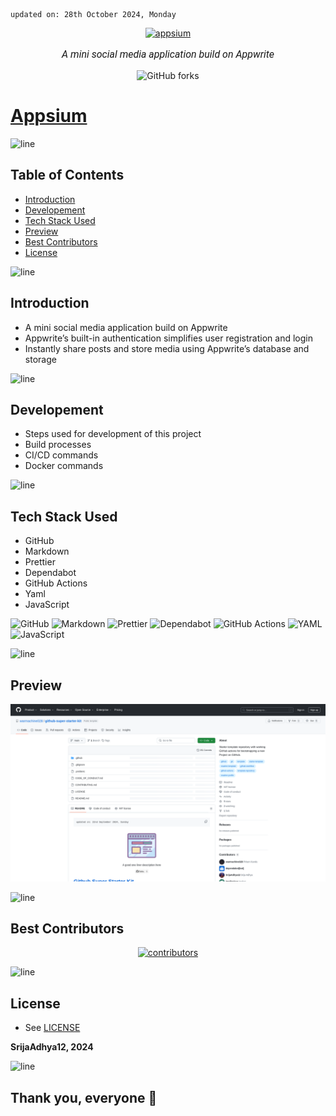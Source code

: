     updated on: 28th October 2024, Monday

<div align=center>
    <a href="https://github.com/SrijaAdhya12/appsium">
        <img width="200" src="https://seekvectors.com/storage/images/Appwrite-logo.svg" alt="appsium">
    </a>
    <p style="font-family: roboto, calibri; font-size:12pt; font-style:italic"> A mini social media application build on Appwrite </p>
    <a src="https://github.com/SrijaAdhya12/appsium/forks">
        <img alt="GitHub forks" src="https://img.shields.io/github/forks/SrijaAdhya12/appsium">
    </a>
</div>

# [Appsium](https://github.com/SrijaAdhya12/appsium)

![line]

## Table of Contents

- [Introduction](#introduction)
- [Developement](#developement)
- [Tech Stack Used](#tech-stack-used)
- [Preview](#preview)
- [Best Contributors](#best-contributors)
- [License](#license)

![line]

## Introduction

- A mini social media application build on Appwrite
- Appwrite’s built-in authentication simplifies user registration and login
- Instantly share posts and store media using Appwrite’s database and storage

![line]

## Developement

- Steps used for development of this project
- Build processes
- CI/CD commands
- Docker commands

![line]

## Tech Stack Used

- GitHub
- Markdown
- Prettier
- Dependabot
- GitHub Actions
- Yaml
- JavaScript

![GitHub](https://img.shields.io/badge/github-%23121011.svg?style=for-the-badge&logo=github&logoColor=white) ![Markdown](https://img.shields.io/badge/markdown-%23000000.svg?style=for-the-badge&logo=markdown&logoColor=white) ![Prettier](https://img.shields.io/badge/prettier-1A2B34?style=for-the-badge&logo=prettier&logoColor=pink) ![Dependabot](https://img.shields.io/badge/dependabot-025E8C?style=for-the-badge&logo=dependabot&logoColor=white) ![GitHub Actions](https://img.shields.io/badge/github%20actions-%232671E5.svg?style=for-the-badge&logo=githubactions&logoColor=white) ![YAML](https://img.shields.io/badge/yaml-%23ffffff.svg?style=for-the-badge&logo=yaml&logoColor=151515) ![JavaScript](https://img.shields.io/badge/javascript-%23323330.svg?style=for-the-badge&logo=javascript&logoColor=%23F7DF1E)

![line]

## Preview

<picture align="center">
    <source media="(prefers-color-scheme: light)" srcset=".github/preview-light.png">
    <source media="(prefers-color-scheme: dark)" srcset=".github/preview-dark.png">
    <img src=".github/preview-light.png" alt="preview">
</picture>

![line]

## Best Contributors

<div align="center">
    <a href="https://github.com/SrijaAdhya12/appsium/graphs/contributors">
        <img src="https://contrib.rocks/image?repo=SrijaAdhya12/appsium" alt="contributors"/>
    </a>
</div>

![line]

## License

- See [LICENSE]

**SrijaAdhya12, 2024**

![line]

## Thank you, everyone 💚

[icons]: https://icons8.com
[markdown-badges]: https://github.com/Ileriayo/markdown-badges
[custom-icons]: https://simpleicons.org
[line]: https://user-images.githubusercontent.com/75939390/137615281-3a875960-92cc-407f-97fe-fd2319bdb252.png
[License]: https://github.com/SrijaAdhya12/appsium/blob/main/LICENSE

<!-- 28/10/24 -->
